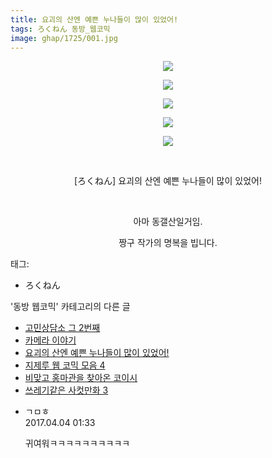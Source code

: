 ```yaml
---
title: 요괴의 산엔 예쁜 누나들이 많이 있었어!
tags: ろくねん 동방_웹코믹
image: ghap/1725/001.jpg
---
```

<div class="article">
<p style="text-align: center; clear: none; float: none;"><img src="{{ site.nasurl }}/ghap/1725/001.jpg"/></p>
<p style="text-align: center; clear: none; float: none;"><img src="{{ site.nasurl }}/ghap/1725/002.jpg"/></p>
<p style="text-align: center; clear: none; float: none;"><img src="{{ site.nasurl }}/ghap/1725/003.jpg"/></p>
<p style="text-align: center; clear: none; float: none;"><img src="{{ site.nasurl }}/ghap/1725/004.jpg"/></p>
<p style="text-align: center; clear: none; float: none;"><img src="{{ site.nasurl }}/ghap/1725/005.jpg"/></p>
<p style="text-align: center; clear: none; float: none;"><br/></p>
<p style="text-align: center; clear: none; float: none;">[ろくねん] 요괴의 산엔 예쁜 누나들이 많이 있었어!</p>
<p style="text-align: center; clear: none; float: none;"><br/></p>
<p style="text-align: center; clear: none; float: none;">아마 동갤산일거임.</p>
<p style="text-align: center; clear: none; float: none;">짱구 작가의 명복을 빕니다.</p>
</div><div class="tagTrail">
<p>태그: </p>
<ul>
<li>ろくねん</li>
</ul>
</div><div class="another">
<p>'동방 웹코믹' 카테고리의 다른 글</p>
<ul>
<li><a href="/2016-08-20-ghap_1732">고민상담소 그 2번째</a></li>
<li><a href="/2016-08-20-ghap_1728">카메라 이야기</a></li>
<li><a href="/2016-08-20-ghap_1725">요괴의 산엔 예쁜 누나들이 많이 있었어!</a></li>
<li><a href="/2016-08-19-ghap_1695">지제루 웹 코믹 모음 4</a></li>
<li><a href="/2016-08-18-ghap_1664">비맞고 홍마관을 찾아온 코이시</a></li>
<li><a href="/2016-08-17-ghap_1655">쓰레기같은 사컷만화 3</a></li>
</ul>
</div><div class="cb_module cb_fluid">
<div class="cb_wrt cb_profile">
<div class="comment">
<ul>
<li class="cb_thumb_off" id="comment14956434">
<div class="cb_comment_area">
<div class="cb_info_area">
<div class="cb_section">
<span class="cb_nick_name">ㄱㅁㅎ</span>
</div>
<div class="cb_section">
<span class="cb_date">2017.04.04 01:33 </span>
</div>
</div>
<div class="cb_dsc_comment">
<p class="cb_dsc">
											귀여워ㅋㅋㅋㅋㅋㅋㅋㅋㅋㅋ
										</p>
</div>
</div></li>
</ul>
</div>
</div><!-- commentList close -->
</div>